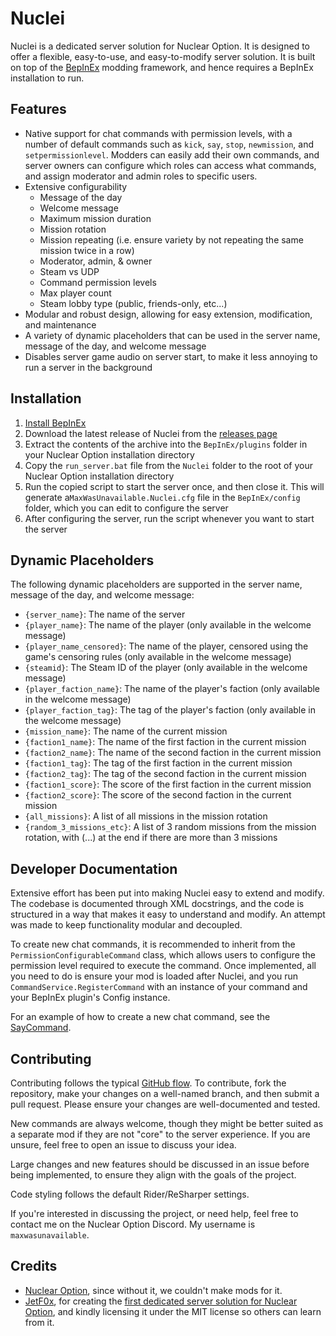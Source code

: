 # Nuclei

Nuclei is a dedicated server solution for Nuclear Option. It is designed to offer a flexible, easy-to-use, and
easy-to-modify server solution. It is built on top of the [BepInEx](https://docs.bepinex.dev/index.html) modding
framework, and hence requires a BepInEx installation to run.

## Features

- Native support for chat commands with permission levels, with a number of default commands such as `kick`, `say`,
  `stop`, `newmission`, and `setpermissionlevel`. Modders can easily add their own commands, and server owners can
  configure which roles can access what commands, and assign moderator and admin roles to specific users.
- Extensive configurability
    - Message of the day
    - Welcome message
    - Maximum mission duration
    - Mission rotation
    - Mission repeating (i.e. ensure variety by not repeating the same mission twice in a row)
    - Moderator, admin, & owner
    - Steam vs UDP
    - Command permission levels
    - Max player count
    - Steam lobby type (public, friends-only, etc...)
- Modular and robust design, allowing for easy extension, modification, and maintenance
- A variety of dynamic placeholders that can be used in the server name, message of the day, and welcome message
- Disables server game audio on server start, to make it less annoying to run a server in the background

## Installation

1. [Install BepInEx](https://docs.bepinex.dev/articles/user_guide/installation/index.html)
2. Download the latest release of Nuclei from the [releases page](https://github.com/MaxWasUnavailable/Nuclei/releases)
3. Extract the contents of the archive into the `BepInEx/plugins` folder in your Nuclear Option installation directory
4. Copy the `run_server.bat` file from the `Nuclei` folder to the root of your Nuclear Option installation directory
5. Run the copied script to start the server once, and then close it. This will generate a`MaxWasUnavailable.Nuclei.cfg`
   file in the `BepInEx/config` folder, which you can edit to configure the server
6. After configuring the server, run the script whenever you want to start the server

## Dynamic Placeholders

The following dynamic placeholders are supported in the server name, message of the day, and welcome message:

- `{server_name}`: The name of the server
- `{player_name}`: The name of the player (only available in the welcome message)
- `{player_name_censored}`: The name of the player, censored using the game's censoring rules (only available in the
  welcome message)
- `{steamid}`: The Steam ID of the player (only available in the welcome message)
- `{player_faction_name}`: The name of the player's faction (only available in the welcome message)
- `{player_faction_tag}`: The tag of the player's faction (only available in the welcome message)
- `{mission_name}`: The name of the current mission
- `{faction1_name}`: The name of the first faction in the current mission
- `{faction2_name}`: The name of the second faction in the current mission
- `{faction1_tag}`: The tag of the first faction in the current mission
- `{faction2_tag}`: The tag of the second faction in the current mission
- `{faction1_score}`: The score of the first faction in the current mission
- `{faction2_score}`: The score of the second faction in the current mission
- `{all_missions}`: A list of all missions in the mission rotation
- `{random_3_missions_etc}`: A list of 3 random missions from the mission rotation, with (...) at the end if there are
  more than 3 missions

## Developer Documentation

Extensive effort has been put into making Nuclei easy to extend and modify. The codebase is documented through XML
docstrings, and the code is structured in a way that makes it easy to understand and modify. An attempt was made to
keep functionality modular and decoupled.

To create new chat commands, it is recommended to inherit from the `PermissionConfigurableCommand` class, which allows
users to configure the permission level required to execute the command. Once implemented, all you need to do is ensure
your mod is loaded after Nuclei, and you run `CommandService.RegisterCommand` with an instance of your command and your
BepInEx plugin's Config instance.

For an example of how to create a new chat command, see
the [SayCommand](Nuclei/Features/Commands/DefaultCommands/SayCommand.cs).

## Contributing

Contributing follows the typical [GitHub flow](https://guides.github.com/introduction/flow/). To contribute, fork the
repository, make your changes on a well-named branch, and then submit a pull request. Please ensure your changes are
well-documented and tested.

New commands are always welcome, though they might be better suited as a separate mod if they are not "core" to the
server experience. If you are unsure, feel free to open an issue to discuss your idea.

Large changes and new features should be discussed in an issue before being implemented, to ensure they align with the
goals of the project.

Code styling follows the default Rider/ReSharper settings.

If you're interested in discussing the project, or need help, feel free to contact me on the Nuclear Option Discord. My
username is `maxwasunavailable`.

## Credits

- [Nuclear Option](https://store.steampowered.com/app/2168680/Nuclear_Option/), since without it, we couldn't make mods
  for it.
- [JetF0x](https://github.com/JetF0x), for creating
  the [first dedicated server solution for Nuclear Option](https://github.com/JetF0x/NO-ServerHost), and kindly
  licensing it under the MIT license so others can learn from it.